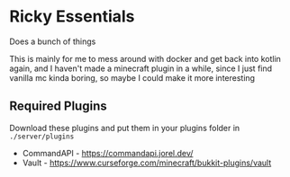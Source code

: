 # Ricky Essentials

Does a bunch of things

This is mainly for me to mess around with docker and get back into kotlin again,
and I haven't made a minecraft plugin in a while, since I just find vanilla mc kinda boring,
so maybe I could make it more interesting

## Required Plugins

Download these plugins and put them in your plugins folder in `./server/plugins`

- CommandAPI - https://commandapi.jorel.dev/
- Vault - https://www.curseforge.com/minecraft/bukkit-plugins/vault